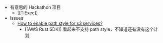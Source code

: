 - 有意思的 Hackathon 项目
	- [[TiExec]]
- Issues
	- [How to enable path style for s3 services?](https://github.com/awslabs/aws-sdk-rust/issues/390)
		- [[AWS Rust SDK]] 看起来不支持 path style，不知道还有没有这个计划